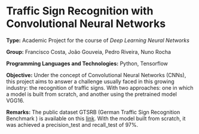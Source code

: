 # Traffic Sign Recognition with Convolutional Neural Networks

**Type:** Academic Project for the course of *Deep Learning Neural Networks*

**Group:** Francisco Costa, João Gouveia, Pedro Riveira, Nuno Rocha

**Programming Languages and Technologies:** Python, Tensorflow

**Objective:** Under the concept of Convolutional Neural Networks (CNNs), this project aims to answer a challenge usually faced in this growing industry: the recognition of traffic signs. With two approaches: one in which a model is built from scratch, and another using the pretrained model VGG16.

**Remarks:** The public dataset GTSRB (German Traffic Sign Recognition Benchmark ) is available on this [link](https://sid.erda.dk/public/archives/daaeac0d7ce1152aea9b61d9f1e19370/published-archive.html). With the model built from scratch, it was achieved a precision_test and recall_test of 97%.
